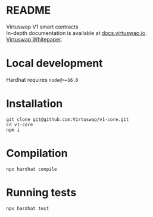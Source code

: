 # README #

Virtuswap V1 smart contracts  
In-depth documentation is available at [docs.virtuswap.io](https://docs.virtuswap.io).  
[Virtuswap Whitepaper]( https://virtuswap.io/wp-content/uploads/2021/11/WP-Virtuswap-Oct-18-2021.pdf).

#  Local development #
Hardhat requires `node@>=16.0`


#  Installation #

```
git clone git@github.com:Virtuswap/v1-core.git
cd v1-core
npm i
```


# Compilation #
```
npx hardhat compile
```

# Running tests #
```
npx hardhat test
```
